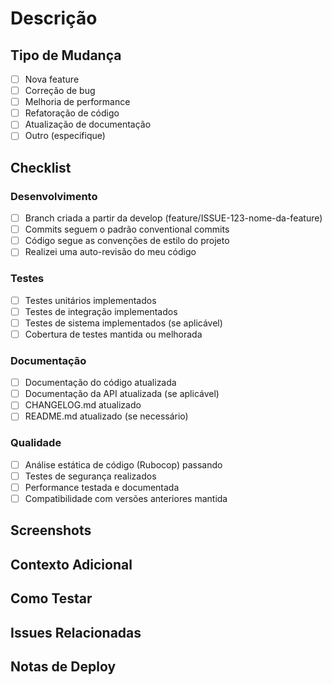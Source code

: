 # Descrição
<!-- Descreva as mudanças em alto nível -->

## Tipo de Mudança
<!-- Marque com um X as opções que se aplicam -->
- [ ] Nova feature
- [ ] Correção de bug
- [ ] Melhoria de performance
- [ ] Refatoração de código
- [ ] Atualização de documentação
- [ ] Outro (especifique)

## Checklist
<!-- Marque com um X as tarefas que foram completadas -->
### Desenvolvimento
- [ ] Branch criada a partir da develop (feature/ISSUE-123-nome-da-feature)
- [ ] Commits seguem o padrão conventional commits
- [ ] Código segue as convenções de estilo do projeto
- [ ] Realizei uma auto-revisão do meu código

### Testes
- [ ] Testes unitários implementados
- [ ] Testes de integração implementados
- [ ] Testes de sistema implementados (se aplicável)
- [ ] Cobertura de testes mantida ou melhorada

### Documentação
- [ ] Documentação do código atualizada
- [ ] Documentação da API atualizada (se aplicável)
- [ ] CHANGELOG.md atualizado
- [ ] README.md atualizado (se necessário)

### Qualidade
- [ ] Análise estática de código (Rubocop) passando
- [ ] Testes de segurança realizados
- [ ] Performance testada e documentada
- [ ] Compatibilidade com versões anteriores mantida

## Screenshots
<!-- Adicione screenshots se aplicável -->
<!-- Exemplo:
![Tela de Login](https://exemplo.com/login.png)
![Dashboard](https://exemplo.com/dashboard.png)
-->

## Contexto Adicional
<!-- Adicione qualquer contexto adicional sobre o PR aqui -->
<!-- Exemplo:
Este PR implementa a funcionalidade de autenticação de dois fatores (2FA) solicitada na issue #123.
A implementação segue as diretrizes de segurança OWASP e utiliza a gem 'devise-two-factor'.
-->

## Como Testar
<!-- Descreva como testar as mudanças -->
<!-- Exemplo:
1. Faça checkout da branch feature/2fa-authentication
2. Execute `bundle install`
3. Execute `rails db:migrate`
4. Execute `rails test:all`
5. Acesse http://localhost:3000/users/sign_in
6. Tente fazer login com um usuário existente
7. Verifique se o código 2FA é enviado por email
8. Insira o código recebido
9. Verifique se o login é bem sucedido
-->

## Issues Relacionadas
<!-- Lista de issues relacionadas (se houver) -->
<!-- Exemplo:
- Resolve #123 (Implementação do 2FA)
- Relacionado a #456 (Melhorias de segurança)
- Depende de #789 (Atualização do Devise)
-->

## Notas de Deploy
<!-- Instruções especiais para deploy (se necessário) -->
<!-- Exemplo:
### Pré-requisitos
- Ruby 3.2.2
- Rails 7.0.4
- Redis 6.0

### Passos de Deploy
1. Executar migração: `rails db:migrate`
2. Reiniciar workers: `rails restart:workers`
3. Limpar cache: `rails cache:clear`
4. Verificar logs: `tail -f log/production.log`

### Rollback
1. Reverter migração: `rails db:rollback`
2. Reverter para versão anterior: `git checkout v1.2.3`
3. Reiniciar aplicação: `rails restart`
--> 